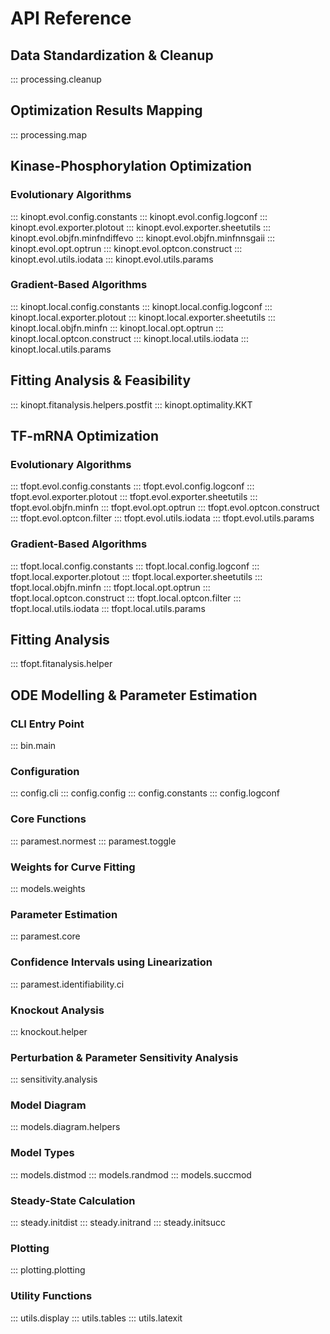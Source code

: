 # API Reference

## Data Standardization & Cleanup

::: processing.cleanup 

## Optimization Results Mapping

::: processing.map

## Kinase-Phosphorylation Optimization

### Evolutionary Algorithms

::: kinopt.evol.config.constants
::: kinopt.evol.config.logconf
::: kinopt.evol.exporter.plotout
::: kinopt.evol.exporter.sheetutils
::: kinopt.evol.objfn.minfndiffevo
::: kinopt.evol.objfn.minfnnsgaii
::: kinopt.evol.opt.optrun
::: kinopt.evol.optcon.construct
::: kinopt.evol.utils.iodata
::: kinopt.evol.utils.params

### Gradient-Based Algorithms

::: kinopt.local.config.constants
::: kinopt.local.config.logconf
::: kinopt.local.exporter.plotout
::: kinopt.local.exporter.sheetutils
::: kinopt.local.objfn.minfn
::: kinopt.local.opt.optrun
::: kinopt.local.optcon.construct
::: kinopt.local.utils.iodata
::: kinopt.local.utils.params

## Fitting Analysis & Feasibility

::: kinopt.fitanalysis.helpers.postfit
::: kinopt.optimality.KKT

## TF-mRNA Optimization

### Evolutionary Algorithms

::: tfopt.evol.config.constants
::: tfopt.evol.config.logconf
::: tfopt.evol.exporter.plotout
::: tfopt.evol.exporter.sheetutils
::: tfopt.evol.objfn.minfn
::: tfopt.evol.opt.optrun
::: tfopt.evol.optcon.construct
::: tfopt.evol.optcon.filter
::: tfopt.evol.utils.iodata
::: tfopt.evol.utils.params

### Gradient-Based Algorithms

::: tfopt.local.config.constants
::: tfopt.local.config.logconf
::: tfopt.local.exporter.plotout
::: tfopt.local.exporter.sheetutils
::: tfopt.local.objfn.minfn
::: tfopt.local.opt.optrun
::: tfopt.local.optcon.construct
::: tfopt.local.optcon.filter
::: tfopt.local.utils.iodata
::: tfopt.local.utils.params

## Fitting Analysis

::: tfopt.fitanalysis.helper

## ODE Modelling & Parameter Estimation

### CLI Entry Point

::: bin.main

### Configuration
 
::: config.cli
::: config.config
::: config.constants
::: config.logconf

### Core Functions

::: paramest.normest
::: paramest.toggle

### Weights for Curve Fitting

::: models.weights

### Parameter Estimation

::: paramest.core

### Confidence Intervals using Linearization

::: paramest.identifiability.ci

### Knockout Analysis

::: knockout.helper

### Perturbation & Parameter Sensitivity Analysis

::: sensitivity.analysis

### Model Diagram

::: models.diagram.helpers

### Model Types

::: models.distmod
::: models.randmod
::: models.succmod

### Steady-State Calculation

::: steady.initdist
::: steady.initrand
::: steady.initsucc

### Plotting

::: plotting.plotting

### Utility Functions

::: utils.display
::: utils.tables
::: utils.latexit